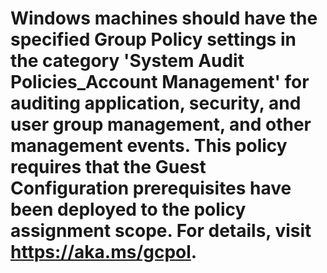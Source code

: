# Windows machines should have the specified Group Policy settings in the category 'System Audit Policies_Account Management' for auditing application, security, and user group management, and other management events. This policy requires that the Guest Configuration prerequisites have been deployed to the policy assignment scope. For details, visit https://aka.ms/gcpol.
